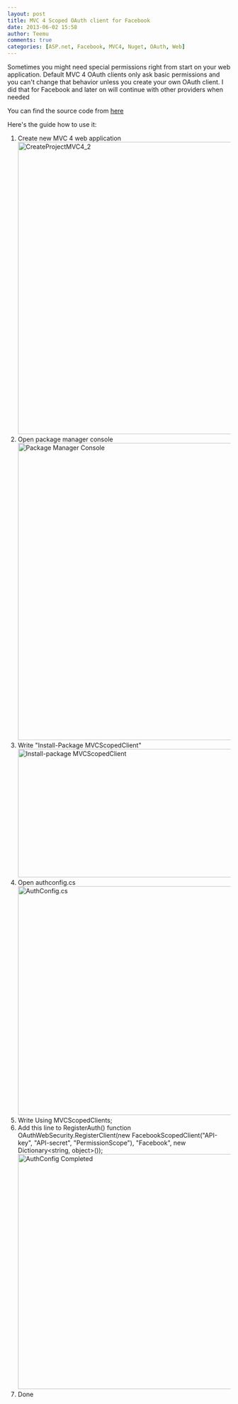 ```yaml
---
layout: post
title: MVC 4 Scoped OAuth client for Facebook
date: 2013-06-02 15:58
author: Teemu
comments: true
categories: [ASP.net, Facebook, MVC4, Nuget, OAuth, Web]
---
```

Sometimes you might need special permissions right from start on your web application. Default MVC 4 OAuth clients only ask basic permissions and you can't change that behavior unless you create your own OAuth client. I did that for Facebook and later on will continue with other providers when needed

<!--more-->You can find the source code from <a href="https://github.com/tapanila/MVCScopedClient">here</a>

Here's the guide how to use it:
<ol>
	<li>Create new MVC 4 web application
<a href="https://res.cloudinary.com/tapanila-net/image/upload/v1388360574/CreateProjectMVC4_2_jvtvdf.png"><img class="alignnone size-full wp-image-3111" alt="CreateProjectMVC4_2" src="https://res.cloudinary.com/tapanila-net/image/upload/v1388360574/CreateProjectMVC4_2_jvtvdf.png" width="955" height="660" /></a></li>
	<li>Open package manager console
<a href="https://res.cloudinary.com/tapanila-net/image/upload/v1388360572/PackageManagerConsole_mbgi9s.png"><img class="alignnone size-full wp-image-3121" alt="Package Manager Console" src="https://res.cloudinary.com/tapanila-net/image/upload/v1388360572/PackageManagerConsole_mbgi9s.png" width="684" height="671" /></a></li>
	<li>Write "Install-Package MVCScopedClient"
<a href="https://res.cloudinary.com/tapanila-net/image/upload/v1388360571/Install-package-MVCScopedClient_wgaqkv.png"><img class="alignnone size-full wp-image-3131" alt="Install-package MVCScopedClient" src="https://res.cloudinary.com/tapanila-net/image/upload/v1388360571/Install-package-MVCScopedClient_wgaqkv.png" width="1222" height="290" /></a></li>
	<li>Open authconfig.cs
<a href="https://res.cloudinary.com/tapanila-net/image/upload/v1388360569/AuthConfig_cs_1_lthocd.png"><img class="alignnone size-full wp-image-3151" alt="AuthConfig.cs" src="https://res.cloudinary.com/tapanila-net/image/upload/v1388360569/AuthConfig_cs_1_lthocd.png" width="1249" height="517" /></a></li>
	<li>Write
Using MVCScopedClients;</li>
	<li>Add this line to RegisterAuth() function
OAuthWebSecurity.RegisterClient(new FacebookScopedClient("API-key", "API-secret", "PermissionScope"), "Facebook", new Dictionary&lt;string, object&gt;());
<a href="https://res.cloudinary.com/tapanila-net/image/upload/v1388360567/AuthConfig-Completed_v8bhc1.png"><img class="alignnone size-full wp-image-3161" alt="AuthConfig Completed" src="https://res.cloudinary.com/tapanila-net/image/upload/v1388360567/AuthConfig-Completed_v8bhc1.png" width="1142" height="531" /></a></li>
	<li>Done</li>
</ol>
